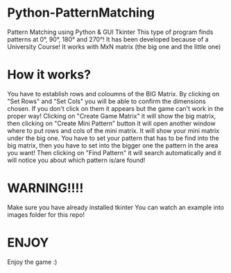 # Python-PatternMatching
Pattern Matching using Python &amp; GUI Tkinter 
This type of program finds patterns at 0°, 90°, 180° and 270°!
It has been developed because of a University Course!
It works with MxN matrix (the big one and the little one)

# How it works?
You have to establish rows and coloumns of the BIG Matrix.
By clicking on "Set Rows" and "Set Cols" you will be able to confirm the dimensions chosen.
If you don't click on them it appears but the game can't work in the proper way!
Clicking on "Create Game Matrix" it will show the big matrix, then clicking on "Create Mini Pattern" button
it will open another window where to put rows and cols of the mini matrix.
It will show your mini matrix under the big one.
You have to set your pattern that has to be find into the big matrix, then you have to set into the bigger one the pattern in the area you want!
Then clicking on "Find Pattern" it will search automatically and it will notice you about which pattern is/are found!
# WARNING!!!!
Make sure you have already installed tkinter
You can watch an example into images folder for this repo!
# ENJOY
Enjoy the game :)
